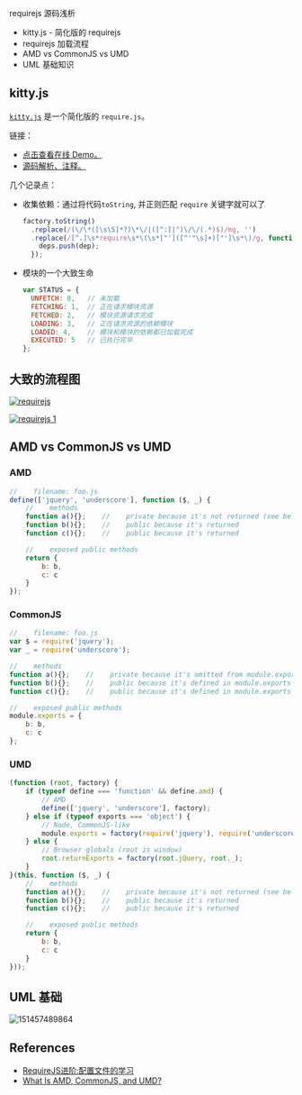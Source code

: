 requirejs 源码浅析
* kitty.js - 简化版的 requirejs
* requirejs 加载流程
* AMD vs CommonJS vs UMD
* UML 基础知识

## kitty.js
[`kitty.js`](https://github.com/zengjialuo/kittyjs/blob/master/src/kitty.js) 是一个简化版的 `require.js`。

链接：
* [点击查看在线 Demo。](https://zhoukekestar.github.io/drafts/requirejs/)
* [源码解析、注释。](https://github.com/zhoukekestar/drafts/blob/master/requirejs/kitty.js)

几个记录点：
* 收集依赖：通过将代码`toString`, 并正则匹配 `require` 关键字就可以了

  ```js
  factory.toString()
    .replace(/(\/\*([\s\S]*?)\*\/|([^:]|^)\/\/(.*)$)/mg, '')
    .replace(/[^.]\s*require\s*\(\s*["']([^'"\s]+)["']\s*\)/g, function(match, dep) {
      deps.push(dep);
    });
  ```
* 模块的一个大致生命

  ```js
  var STATUS = {
    UNFETCH: 0,   // 未加载
    FETCHING: 1,  // 正在请求模块资源
    FETCHED: 2,   // 模块资源请求完成
    LOADING: 3,   // 正在请求资源的依赖模块
    LOADED: 4,    // 模块和模块的依赖都已加载完成
    EXECUTED: 5   // 已执行完毕
  };
  ```

## 大致的流程图
[![requirejs](https://user-images.githubusercontent.com/7157346/28310938-9d8952b0-6be0-11e7-91c3-27ba012de58f.jpg)](https://drive.google.com/file/d/0B9dg6tL91XqfRWN6MHVRRlFjYU0/view?usp=sharing)

[![requirejs 1](https://user-images.githubusercontent.com/7157346/28357434-04c265d0-6c9e-11e7-95ba-9871515ff6e5.jpg)](https://drive.google.com/file/d/0B9dg6tL91XqfRWN6MHVRRlFjYU0/view?usp=sharing)


## AMD vs CommonJS vs UMD

### AMD
```js
//    filename: foo.js
define(['jquery', 'underscore'], function ($, _) {
    //    methods
    function a(){};    //    private because it's not returned (see below)
    function b(){};    //    public because it's returned
    function c(){};    //    public because it's returned

    //    exposed public methods
    return {
        b: b,
        c: c
    }
});
```

### CommonJS
```js
//    filename: foo.js
var $ = require('jquery');
var _ = require('underscore');

//    methods
function a(){};    //    private because it's omitted from module.exports (see below)
function b(){};    //    public because it's defined in module.exports
function c(){};    //    public because it's defined in module.exports

//    exposed public methods
module.exports = {
    b: b,
    c: c
};
```

### UMD

```js
(function (root, factory) {
    if (typeof define === 'function' && define.amd) {
        // AMD
        define(['jquery', 'underscore'], factory);
    } else if (typeof exports === 'object') {
        // Node, CommonJS-like
        module.exports = factory(require('jquery'), require('underscore'));
    } else {
        // Browser globals (root is window)
        root.returnExports = factory(root.jQuery, root._);
    }
}(this, function ($, _) {
    //    methods
    function a(){};    //    private because it's not returned (see below)
    function b(){};    //    public because it's returned
    function c(){};    //    public because it's returned

    //    exposed public methods
    return {
        b: b,
        c: c
    }
}));
```

## UML 基础
![151457489864](https://user-images.githubusercontent.com/7157346/28311068-16f42ef4-6be1-11e7-8453-cf8f0b018b0c.jpg)


## References
* [RequireJS进阶:配置文件的学习](https://segmentfault.com/a/1190000002401665)
* [What Is AMD, CommonJS, and UMD?](http://davidbcalhoun.com/2014/what-is-amd-commonjs-and-umd/)
